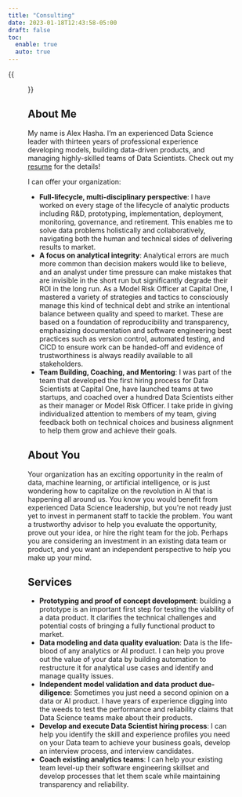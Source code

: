```yaml
---
title: "Consulting"
date: 2023-01-18T12:43:58-05:00
draft: false
toc:
  enable: true
  auto: true
---
```


{{<figure src="/images/hasha_portrait.jpg">}}

## About Me

My name is Alex Hasha.  I’m an experienced Data Science leader with thirteen years of 
professional experience developing models, building data-driven products, and managing 
highly-skilled teams of Data Scientists.  Check out my [resume](/documents/Alex_Hasha_resume.pdf) 
for the details!

I can offer your organization:

* **Full-lifecycle, multi-disciplinary perspective**: I have worked on every stage of the 
  lifecycle of analytic products including R&D, prototyping, implementation, deployment, 
  monitoring, governance, and retirement. This enables me to solve data problems holistically 
  and collaboratively, navigating both the human and technical sides of delivering results to 
  market.
* **A focus on analytical integrity**:  Analytical errors are much more common 
  than decision makers would like to believe, and an analyst under time pressure can make 
  mistakes that are invisible in the short run but significantly degrade their ROI in the long run.
  As a Model Risk Officer at Capital One, I mastered a variety of strategies and tactics to consciously 
  manage this kind of technical debt and strike an intentional balance between quality and 
  speed to market. These are based on a foundation of reproducibility and transparency, 
  emphasizing documentation and software engineering best practices such as version control, 
  automated testing, and CICD to ensure work can be handed-off and evidence of 
  trustworthiness is always readily available to all stakeholders.
* **Team Building, Coaching, and Mentoring**: I was part of the team that developed the first hiring 
  process for Data Scientists at Capital One, have launched teams at two startups, and coached over a hundred Data 
  Scientists either as their manager or Model Risk Officer. I take pride in giving 
  individualized attention to members of my team, giving feedback both on technical 
  choices and business alignment to help them grow and achieve their goals.

## About You

Your organization has an exciting opportunity in the realm of data, machine learning, or artificial 
intelligence, or is just wondering how to capitalize on the revolution in AI that is happening all 
around us.  You know you would benefit from experienced Data Science leadership, but you're
not ready just yet to invest in permanent staff to tackle the problem.  You want a trustworthy 
advisor to help you evaluate the opportunity, prove out your idea, or hire the right team for the job. 
Perhaps you are considering an investment in an existing data team or product, and you want an 
independent perspective to help you make up your mind.  


## Services

* **Prototyping and proof of concept development**: building a prototype is an important first step 
  for testing the viability of a data product.  It clarifies the technical challenges and potential costs
  of bringing a fully functional product to market. 
* **Data modeling and data quality evaluation**: Data is the life-blood of any analytics or AI product.  I
  can help you prove out the value of your data by building automation to restructure it for analytical use cases and
  identify and manage quality issues.
* **Independent model validation and data product due-diligence**: Sometimes you just need a second opinion on a
  data or AI product.  I have years of experience digging into the weeds to test the performance and reliability
  claims that Data Science teams make about their products. 
* **Develop and execute Data Scientist hiring process**: I can help you identify the skill and experience profiles you 
  need on your Data team to achieve your business goals, develop an interview process, and interview candidates.    
* **Coach existing analytics teams**: I can help your existing team level-up their software engineering skillset and
  develop processes that let them scale while maintaining transparency and reliability.
